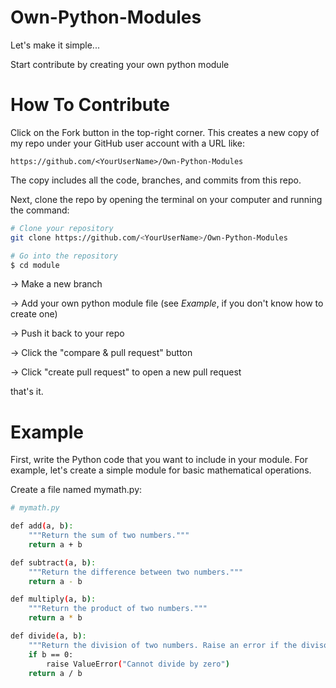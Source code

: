 # Own-Python-Modules

Let's make it simple... 

Start contribute by creating your own python module

# How To Contribute

Click on the Fork button in the top-right corner. This creates a new copy of my repo under your GitHub user account with a URL like:
```
https://github.com/<YourUserName>/Own-Python-Modules
```
The copy includes all the code, branches, and commits from this repo.

Next, clone the repo by opening the terminal on your computer and running the command:
```bash
# Clone your repository
git clone https://github.com/<YourUserName>/Own-Python-Modules

# Go into the repository
$ cd module
```
-> Make a new branch

-> Add your own python module file (see *Example*, if you don't know how to create one)

-> Push it back to your repo

-> Click the "compare & pull request" button

-> Click "create pull request" to open a new pull request

that's it. 

# Example 

First, write the Python code that you want to include in your module. For example, let's create a simple module for basic mathematical operations.

Create a file named mymath.py:

```bash
# mymath.py

def add(a, b):
    """Return the sum of two numbers."""
    return a + b

def subtract(a, b):
    """Return the difference between two numbers."""
    return a - b

def multiply(a, b):
    """Return the product of two numbers."""
    return a * b

def divide(a, b):
    """Return the division of two numbers. Raise an error if the divisor is zero."""
    if b == 0:
        raise ValueError("Cannot divide by zero")
    return a / b
```


